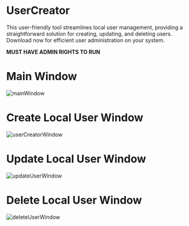 # UserCreator
This user-friendly tool streamlines local user management, providing a straightforward solution for creating, updating, and deleting users. Download now for efficient user administration on your system.

**MUST HAVE ADMIN RIGHTS TO RUN**

# Main Window
![mainWindow](https://github.com/TwwcTech/UserCreator/assets/71518263/78b5f105-0e51-480d-a650-d2278f1f12ac)

# Create Local User Window
![userCreatorWindow](https://github.com/TwwcTech/UserCreator/assets/71518263/2a4339c0-4260-400b-9046-f16fa8092d0d)

# Update Local User Window
![updateUserWindow](https://github.com/TwwcTech/UserCreator/assets/71518263/8cfaa2e4-dbf5-4dbb-b0f6-eaf44d685cb1)

# Delete Local User Window
![deleteUserWindow](https://github.com/TwwcTech/UserCreator/assets/71518263/0b91d4d3-68a2-4d5a-ac33-9b7388868488)
